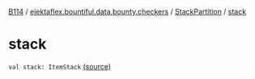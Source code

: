[B114](../../index.md) / [ejektaflex.bountiful.data.bounty.checkers](../index.md) / [StackPartition](index.md) / [stack](./stack.md)

# stack

`val stack: ItemStack` [(source)](https://github.com/ejektaflex/Bountiful/tree/develop/src/main/kotlin/ejektaflex/bountiful/data/bounty/checkers/StackPartition.kt#L5)